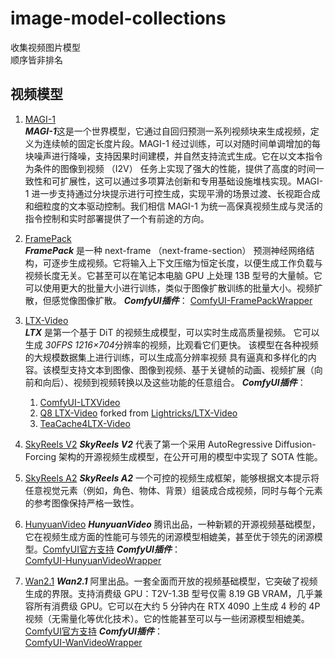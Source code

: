 # image-model-collections  
收集视频图片模型  
顺序皆非排名  

## 视频模型
1. [MAGI-1](https://github.com/SandAI-org/MAGI-1.git)  
***MAGI-1***这是一个世界模型，它通过自回归预测一系列视频块来生成视频，定义为连续帧的固定长度片段。MAGI-1 经过训练，可以对随时间单调增加的每块噪声进行降噪，支持因果时间建模，并自然支持流式生成。它在以文本指令为条件的图像到视频 （I2V） 任务上实现了强大的性能，提供了高度的时间一致性和可扩展性，这可以通过多项算法创新和专用基础设施堆栈实现。MAGI-1 进一步支持通过分块提示进行可控生成，实现平滑的场景过渡、长视距合成和细粒度的文本驱动控制。我们相信 MAGI-1 为统一高保真视频生成与灵活的指令控制和实时部署提供了一个有前途的方向。  

2. [FramePack](https://github.com/lllyasviel/FramePack.git)  
***FramePack*** 是一种 next-frame （next-frame-section） 预测神经网络结构，可逐步生成视频。它将输入上下文压缩为恒定长度，以便生成工作负载与视频长度无关。它甚至可以在笔记本电脑 GPU 上处理 13B 型号的大量帧。它可以使用更大的批量大小进行训练，类似于图像扩散训练的批量大小。视频扩散，但感觉像图像扩散。
***ComfyUI插件***： 
   [ComfyUI-FramePackWrapper](https://github.com/kijai/ComfyUI-FramePackWrapper.git)
   
3. [LTX-Video](https://github.com/Lightricks/LTX-Video.git)  
***LTX*** 是第一个基于 DiT 的视频生成模型，可以实时生成高质量视频。 它可以生成 *30FPS* *1216×704*分辨率的视频，比观看它们更快。 该模型在各种视频的大规模数据集上进行训练，可以生成高分辨率视频 具有逼真和多样化的内容。该模型支持文本到图像、图像到视频、基于关键帧的动画、视频扩展（向前和向后）、视频到视频转换以及这些功能的任意组合。
***ComfyUI插件***：  
   1. [ComfyUI-LTXVideo](https://github.com/Lightricks/ComfyUI-LTXVideo.git)  
   2. [Q8 LTX-Video](https://github.com/KONAKONA666/LTX-Video.git) forked from [Lightricks/LTX-Video](https://github.com/Lightricks/LTX-Video)  
   3. [TeaCache4LTX-Video](https://github.com/ali-vilab/TeaCache/tree/main/TeaCache4LTX-Video)  

4. [SkyReels V2](https://github.com/SkyworkAI/SkyReels-V2)
***SkyReels V2*** 代表了第一个采用 AutoRegressive Diffusion-Forcing 架构的开源视频生成模型，在公开可用的模型中实现了 SOTA 性能。

5. [SkyReels A2](https://github.com/SkyworkAI/SkyReels-A2)
***SkyReels A2*** 一个可控的视频生成框架，能够根据文本提示将任意视觉元素（例如，角色、物体、背景）组装成合成视频，同时与每个元素的参考图像保持严格一致性。
   
6. [HunyuanVideo](https://github.com/Tencent/HunyuanVideo)
***HunyuanVideo*** 腾讯出品，一种新颖的开源视频基础模型，它在视频生成方面的性能可与领先的闭源模型相媲美，甚至优于领先的闭源模型。[ComfyUI官方支持](https://comfyanonymous.github.io/ComfyUI_examples/hunyuan_video/)
***ComfyUI插件***：  
   [ComfyUI-HunyuanVideoWrapper](https://github.com/kijai/ComfyUI-HunyuanVideoWrapper)

7. [Wan2.1](https://github.com/Wan-Video/Wan2.1)
***Wan2.1*** 阿里出品。一套全面而开放的视频基础模型，它突破了视频生成的界限。支持消费级 GPU：T2V-1.3B 型号仅需 8.19 GB VRAM，几乎兼容所有消费级 GPU。它可以在大约 5 分钟内在 RTX 4090 上生成 4 秒的 4P 视频（无需量化等优化技术）。它的性能甚至可以与一些闭源模型相媲美。[ComfyUI官方支持](https://comfyanonymous.github.io/ComfyUI_examples/wan/)
***ComfyUI插件***：  
   [ComfyUI-WanVideoWrapper](https://github.com/kijai/ComfyUI-WanVideoWrapper)
